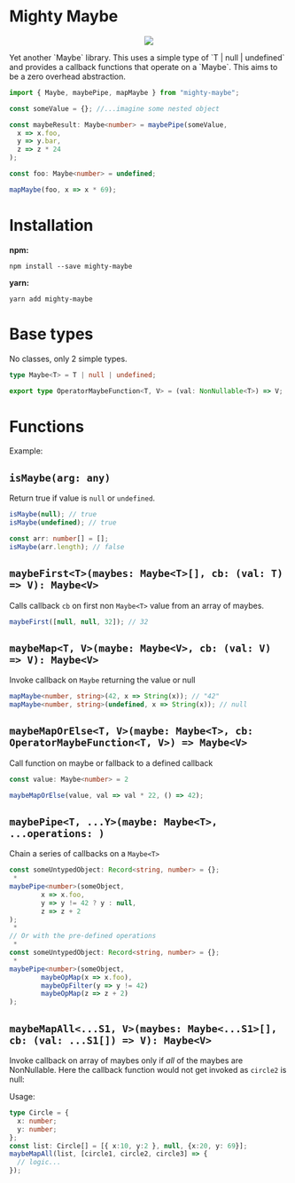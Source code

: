 # Mighty Maybe
<p align="center">
  <img src="https://user-images.githubusercontent.com/29375815/181317257-55bbf65f-22a4-4897-ab98-dc67c1bf109b.png"/>
</p>
Yet another `Maybe` library. This uses a simple type of `T | null | undefined` and provides a callback functions that operate on a `Maybe`. This aims to be a zero overhead abstraction.


```typescript
import { Maybe, maybePipe, mapMaybe } from "mighty-maybe";

const someValue = {}; //...imagine some nested object

const maybeResult: Maybe<number> = maybePipe(someValue,
  x => x.foo,
  y => y.bar,
  z => z * 24
);

const foo: Maybe<number> = undefined;

mapMaybe(foo, x => x * 69);
```

# Installation

__npm:__
```
npm install --save mighty-maybe
```

__yarn:__
```
yarn add mighty-maybe
```

# Base types

No classes, only 2 simple types.

```typescript
type Maybe<T> = T | null | undefined;

export type OperatorMaybeFunction<T, V> = (val: NonNullable<T>) => V;
```



# Functions

Example:

## `isMaybe(arg: any)`

Return true if value is `null` or `undefined`.

```typescript
isMaybe(null); // true
isMaybe(undefined); // true

const arr: number[] = [];
isMaybe(arr.length); // false
```

## `maybeFirst<T>(maybes: Maybe<T>[], cb: (val: T) => V): Maybe<V>`

Calls callback `cb` on first non `Maybe<T>` value from an array of maybes.

```typescript
maybeFirst([null, null, 32]); // 32
```

## `maybeMap<T, V>(maybe: Maybe<V>, cb: (val: V) => V): Maybe<V>`

Invoke callback on `Maybe` returning the value or null

```typescript
mapMaybe<number, string>(42, x => String(x)); // "42"
mapMaybe<number, string>(undefined, x => String(x)); // null
```

## `maybeMapOrElse<T, V>(maybe: Maybe<T>, cb: OperatorMaybeFunction<T, V>) => Maybe<V>`

Call function on maybe or fallback to a defined callback

```ts
const value: Maybe<number> = 2

maybeMapOrElse(value, val => val * 22, () => 42);
```

## `maybePipe<T, ...Y>(maybe: Maybe<T>, ...operations: )`
Chain a series of callbacks on a `Maybe<T>`

```typescript
const someUntypedObject: Record<string, number> = {};
 *
maybePipe<number>(someObject,
		x => x.foo,
		y => y != 42 ? y : null,
		z => z + 2
);
 *
// Or with the pre-defined operations
 *
const someUntypedObject: Record<string, number> = {};
 *
maybePipe<number>(someObject,
		maybeOpMap(x => x.foo),
		maybeOpFilter(y => y != 42)
		maybeOpMap(z => z + 2)
);
```

## `maybeMapAll<...S1, V>(maybes: Maybe<...S1>[], cb: (val: ...S1[]) => V): Maybe<V>`

Invoke callback on array of maybes only if _all_ of the maybes are NonNullable. Here the callback function would not get invoked as `circle2` is null:

Usage:
```ts
type Circle = {
  x: number;
  y: number;
};
const list: Circle[] = [{ x:10, y:2 }, null, {x:20, y: 69}];
maybeMapAll(list, [circle1, circle2, circle3] => {
  // logic...
});
```
